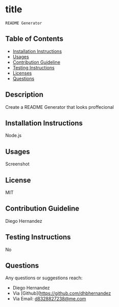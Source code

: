  # title
    README Generator

## Table of Contents
* [Installation Instructions](#Installation-Instructions)
* [Usages](#Usages)
* [Contribution Guideline](#Contribution-Guideline)
* [Testing Instructions](#Testing-Instructions)
* [Licenses](#Licenses)
* [Questions](#Questions)

## Description 
Create a README Generator that looks proffecional
## Installation Instructions
Node.js
## Usages 
Screenshot
## License
MIT
## Contribution Guideline
Diego Hernandez
## Testing Instructions
No
## Questions
Any questions or suggestions reach:
* Diego Hernandez
* Via [Github](https://github.com/dhbhernandez
* Via Email: d8328827238@me.com
        


        
